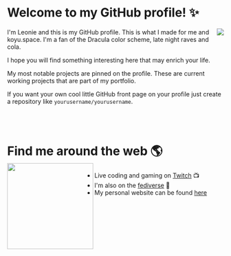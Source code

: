 # Welcome to my GitHub profile! ✨

<img
  align="right"
  src="https://github-readme-stats.vercel.app/api/?username=koyuawsmbrtn&theme=dracula"
/>

I'm Leonie and this is my GitHub profile. This is what I made for me and koyu.space. I'm a fan of the Dracula color scheme, late night raves and cola.

I hope you will find something interesting here that may enrich your life.

My most notable projects are pinned on the profile. These are current working projects that are part of my portfolio.

If you want your own cool little GitHub front page on your profile just create a repository like `yourusername/yourusername`.

<br><br>

# Find me around the web 🌎 <img align="left" src="https://media.giphy.com/media/mWrHmfUTnH2BLMavgK/giphy.gif" height="200">

- Live coding and gaming on <a href="https://www.twitch.tv/koyuawsmbrtn">Twitch</a> 📺
- I'm also on the [fediverse](https://fedi.koyu.space/koyu) 🚀
- My personal website can be found [here](https://web.koyu.space)
